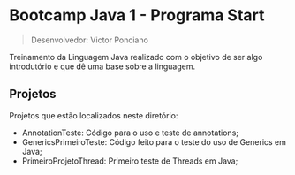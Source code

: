 # Bootcamp Java 1 - Programa Start

> Desenvolvedor: Victor Ponciano

Treinamento da Linguagem Java realizado com o objetivo de ser algo introdutório e que dê uma base sobre a linguagem.

## Projetos

Projetos que estão localizados neste diretório:

+ AnnotationTeste: Código para o uso e teste de annotations;
+ GenericsPrimeiroTeste: Código feito para o teste do uso de Generics em Java;
+ PrimeiroProjetoThread: Primeiro teste de Threads em Java;